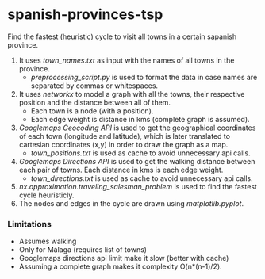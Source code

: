# spanish-provinces-tsp

Find the fastest (heuristic) cycle to visit all towns in a certain sapanish province. 
1. It uses *town_names.txt* as input with the names of all towns in the province.
    - *preprocessing_script.py* is used to format the data in case names are separated by commas or whitespaces.
2. It uses *networkx* to model a graph with all the towns, their respective position and the distance between all of them.
    - Each town is a node (with a position).
    - Each edge weight is distance in kms (complete graph is assumed).
3. *Googlemaps Geocoding API* is used to get the geographical coordinates of each town (longitude and latitude), which is later translated to cartesian coordinates (x,y) in order to draw the graph as a map.
    - *town_positions.txt* is used as cache to avoid unnecessary api calls.
4. *Googlemaps Directions API* is used to get the walking distance between each pair of towns. Each distance in kms is each edge weight.
    - *town_directions.txt* is used as cache to avoid unnecessary api calls.
5. *nx.approximation.traveling_salesman_problem* is used to find the fastest cycle heuristicly.
6. The nodes and edges in the cycle are drawn using *matplotlib.pyplot*.



### Limitations
- Assumes walking
- Only for Málaga (requires list of towns)
- Googlemaps directions api limit make it slow (better with cache)
- Assuming a complete graph makes it complexity O(n*(n-1)/2).